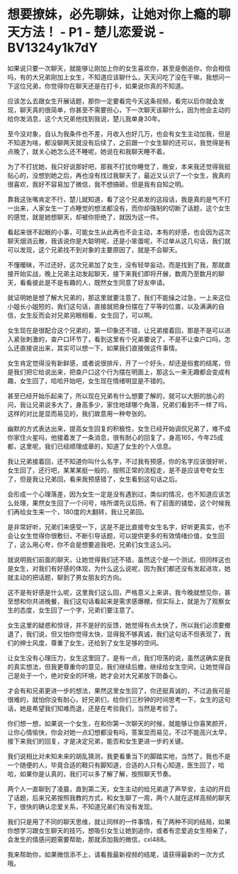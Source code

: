 # 想要撩妹，必先聊妹，让她对你上瘾的聊天方法！ - P1 - 楚儿恋爱说 - BV1324y1k7dY

如果说只要一次聊天，就能够让刚加上你的女生喜欢你，甚至是倒追你，你会相信吗，有的大兄弟刚加上女生，不知道应该聊什么，天天问吃了没在干嘛，我想问一下这位兄弟，你觉得你在聊天还是在打卡，如果说你真的不知道。

应该怎么去跟女生开展话题，那你一定要看完今天这条视频，看完以后你就会发现，聊天真的很简单，你甚至不需要担心，下一次聊天该聊什么，因为他会主动的给你发消息，这个大兄弟他找到我说，楚儿我单身30年。

至今没对象，自认为我条件也不差，月收入也好几万，也会有女生主动加我，但是不知道为啥，都没聊两天就没有后续了，之前跟一个女生聊的还可以，我觉得是有点晚了，就关心她怎么还不睡呢，她说在和我聊天睡不着。

为了不打扰她，我只好说那好吧，那我不打扰你睡觉了，晚安，本来我还觉得我挺贴心的，没想到她之后，再也没有找过我聊天了，最近又认识了一个女生，我真的很喜欢，我好不容易加了微信，我不想搞砸，但是我有自知之明。

靠我这张嘴肯定不行，楚儿就知道，看了这个兄弟发的这段话，我是真的是气不打一出来，人家女生一丁点睡觉的想法都没有，而你却强制的切断了话题，这个女生的感觉，就是她想聊天，却被你拒绝了，就因为这一件。

看起来很不起眼的小事，可能女生从此再也不会主动，本有的好感，也会因为这次聊天烟消云散，我该说你是大聪明呢，还是小笨蛋呢，不过单从这几句话，我们就可以发现，这个兄弟找不到对象的主要原因了，就是不会聊天。

不懂暧昧，不过还好，这次兄弟加了女生，没有轻举妄动，而是找到了我，那就直接开始实战，晚上兄弟主动发起聊天，接下来我们即将开展，数周乃至数月的聊天，看看彼此是不是有趣的人，既然女生同意了好友申请。

就证明她是想了解大兄弟的，那这里就要注意了，我们不能操之过急，一上来这位小姐长小姐短的，我们这句话，直接就把身份摆在了平等的位置，以及满满的自信，女生反而会对兄弟另眼相看，女生回了，可以啊。

女生现在是很配合这个兄弟的，第一印象还不错，让兄弟接着回，那是不是可以进入紧张刺激的，查户口环节了，看到这里有个兄弟要说了，不是不让查户口吗，怎么还直接说出来，其实可以想一下，如果我们直接做这件事情。

女生肯定觉得没有新鲜感，或者说很排斥，开了一个好头，却还是俗套的结尾，但是我们把它给说出来，把查户口这个行为摆在明面上，那这么一来无趣都会变成有趣，女生回了，哈哈开始吧，女生现在情绪明显是不错的。

甚至已经开始乐起来了，所以现在兄弟有什么想要了解的，就可以大胆的放心的问，我让兄弟说多大了，身高多少，家住地球哪个角落，兄弟们看到不一样了吗，这样的对比是显而易见的，我们故意用一种夸张的。

幽默的方式表达出来，提高女生回复的积极性，女生已经开始调侃兄弟了，难不成你家住火星吗，他接着发了一条消息，很有耐心的回复了，身高165，今年25成都，这里呢，我们已经顺理成章的，知道了女生的个人信息。

我让兄弟接着回，还不知道你叫什么名字，不过我有预感，你的名字应该很好听，女生回了，还行吧，某某某挺一般的，按照正常的流程走，是不是应该夸夸女生了，但是我让兄弟回，看来我预感错了，女生看到这句话之后。

会形成一个心理落差，因为女生一定是没有遇到过，类似的情况，也不知道应该怎么处理，果然女生回了一个问号，啥所谓先议后扬，有了前面的铺垫，这个时候我们再给女生来一个，180度的大翻转，我让兄弟回。

是非常好听，兄弟们来感受一下，这是不是比直接夸女生名字，好听更真实，也不会让女生觉得你很敷衍，不断引导话题，可以提供更多的有效情绪价值，女生回了，这么用心夸，你不会是想要追我吧，兄弟们女生这么问。

就说明我们前面的聊天，让她觉得我们还不错，虽然这个是一个测试，但同样这也是女生，对我们有好感的体现，为什么这么说呢，因为我们都还没有发起进攻，她就主动的把话题，聊到了男女朋友的方向。

这不是有好感是什么呢，这里我们这么回，严格意义上来讲，我今晚就想见你，甚至想和你共进晚餐，我们这句话看起来是需求感爆棚，但实际上，就是为了观察女生的态度，女生回了一个字，兄弟们要注意了。

女生这里的疑惑和惊讶，并不是好的反馈，她觉得有点太快了，所以我们必须要撤退了，我们说，但又怕你觉得太快，显得我不够真诚，我们这句话不但表现了，我们的绅士风度，尊重了女生，还给到了女生足够的空间。

让女生没有心理压力，女生这里回了，是有一点，我们坦荡的说，虽然这确实是我的真实想法，但我更尊重你的意见，我们继续后撤，继续给女生空间，让她觉得自己是处于一个，绝对安全的环境，她才会对大兄弟放下防备心。

才会有和兄弟更进一步的想法，果然这里女生回了，你还挺真诚的，不过追我可是很难的，就怕你没有耐心，好兄弟们，给你们三秒钟的时间思考一下，女生的这句话，她是希望我们知难而退，还是在考验我们，当然是考验了。

你们想一想，如果说一个女生，在和你第一次聊天的时候，就能够让你喜笑颜开，让你心情愉快，你会对她一点幻想都没有吗，答案显而易见，不过不能高兴太早，接下来我们的回复，才是决定兄弟，能否和女生更进一步的关键。

我们说相比对未知未来的胡乱猜测，我更看重当下的脚踏实地，当然了，我也不是一个随便的人，毕竟合适的鞋只有脚知道，合适的人只有心知道，医生回了，哈哈，如果你是认真的，我们可以多了解了解，按照聊天节奏。

两个人一直聊到了凌晨，直到第二天，女生主动的给兄弟道了声早安，主动的开启了话题，后来兄弟按照我教的方式，和女生聊了一周，两个人就在这样高频的聊天下，很快的确认恋爱关系，不知道兄弟们有没有发现。

我们只是用了不同的聊天思维，就让同样的一件事情，有了两种不同的结局，如果你想学习跟女生聊天的技巧，想吸引女生让她到追你，或者有恋爱追女生相亲了，会发生的情感问题需要帮助，那就添加我的微信，cxl488。

我来帮助你，如果微信添不上，请看我最新视频的结尾，请获得最新的一次方式哦。